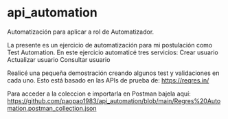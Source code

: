 # api_automation
Automatización para aplicar a rol de Automatizador.

La presente es un ejercicio de automatización para mi postulación como Test Automation.
En este ejercicio automaticé tres servicios:
Crear usuario
Actualizar usuario
Consultar usuario

Realicé una pequeña demostración creando algunos test y validaciones en cada uno.
Esto está basado en las APIs de prueba de: https://reqres.in/

Para acceder a la coleccion e importarla en Postman bajela aquí: https://github.com/paopao1983/api_automation/blob/main/Regres%20Automation.postman_collection.json
